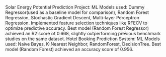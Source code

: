 Solar Energy Potential Prediction Project:
    ML Models used: Dummy Regressor(used as a baseline model for comparison), Random Forest Regression, Stochastic Gradient Descent, Multi-layer Perceptron Regression.
    Implemented feature selection techniques like RFECV to optimize predictive accuracy. 
    Best model (Random Forest Regressor) achieved an R2 score of 0.668, slightly outperforming previous benchmark studies on the same dataset.
Hotel Booking Prediction System:
    ML Models used: Naive Bayes, K-Nearest Neighbor, RandomForest, DecisionTree.
    Best model (Random Forest) achieved an accuracy score of 0.956.
